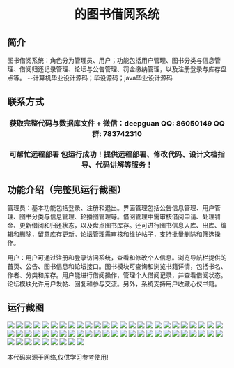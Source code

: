<p><h1 align="center">的图书借阅系统</h1></p>

## 简介
图书借阅系统：角色分为管理员、用户；功能包括用户管理、图书分类与信息管理、借阅归还记录管理、论坛与公告管理、罚金缴纳管理，以及注册登录与库存盘点等。    --计算机毕业设计源码；毕设源码；java毕业设计源码


## 联系方式
<p><h3 align="center">获取完整代码与数据库文件 + 微信：deepguan QQ: 86050149 QQ群: 783742310</h3></p>
<p><h3 align="center">可帮忙远程部署 包运行成功！提供远程部署、修改代码、设计文档指导、代码讲解等服务！</h3></p>

## 功能介绍（完整见运行截图）
管理员：基本功能包括登录、注册和退出。界面管理包括公告信息管理、用户管理、图书分类与信息管理、轮播图管理等。借阅管理中需审核借阅申请、处理罚金、更新借阅和归还状态，以及盘点图书库存。还可进行图书信息入库、出库、编辑和删除，留意库存更新。论坛管理需审核和维护帖子，支持批量删除和筛选操作。

用户：用户可通过注册和登录访问系统，查看和修改个人信息。浏览导航栏提供的首页、公告、图书信息和论坛接口。图书模块可查询和浏览书籍详情，包括书名、作者、分类和库存。用户能进行借阅操作，管理个人借阅记录，并查看借阅状态。论坛模块允许用户发帖、回复和参与交流。另外，系统支持用户收藏心仪书籍。


## 运行截图
![](https://bs-1329754181.cos.ap-shanghai.myqcloud.com/ssm/BookLendingSystem/img/001.jpg)
![](https://bs-1329754181.cos.ap-shanghai.myqcloud.com/ssm/BookLendingSystem/img/002.jpg)
![](https://bs-1329754181.cos.ap-shanghai.myqcloud.com/ssm/BookLendingSystem/img/003.jpg)
![](https://bs-1329754181.cos.ap-shanghai.myqcloud.com/ssm/BookLendingSystem/img/004.jpg)
![](https://bs-1329754181.cos.ap-shanghai.myqcloud.com/ssm/BookLendingSystem/img/005.jpg)
![](https://bs-1329754181.cos.ap-shanghai.myqcloud.com/ssm/BookLendingSystem/img/006.jpg)
![](https://bs-1329754181.cos.ap-shanghai.myqcloud.com/ssm/BookLendingSystem/img/007.jpg)
![](https://bs-1329754181.cos.ap-shanghai.myqcloud.com/ssm/BookLendingSystem/img/008.jpg)
![](https://bs-1329754181.cos.ap-shanghai.myqcloud.com/ssm/BookLendingSystem/img/009.jpg)
![](https://bs-1329754181.cos.ap-shanghai.myqcloud.com/ssm/BookLendingSystem/img/010.jpg)
![](https://bs-1329754181.cos.ap-shanghai.myqcloud.com/ssm/BookLendingSystem/img/011.jpg)
![](https://bs-1329754181.cos.ap-shanghai.myqcloud.com/ssm/BookLendingSystem/img/012.jpg)
![](https://bs-1329754181.cos.ap-shanghai.myqcloud.com/ssm/BookLendingSystem/img/013.jpg)
![](https://bs-1329754181.cos.ap-shanghai.myqcloud.com/ssm/BookLendingSystem/img/014.jpg)
![](https://bs-1329754181.cos.ap-shanghai.myqcloud.com/ssm/BookLendingSystem/img/015.jpg)
![](https://bs-1329754181.cos.ap-shanghai.myqcloud.com/ssm/BookLendingSystem/img/016.jpg)
![](https://bs-1329754181.cos.ap-shanghai.myqcloud.com/ssm/BookLendingSystem/img/017.jpg)
![](https://bs-1329754181.cos.ap-shanghai.myqcloud.com/ssm/BookLendingSystem/img/018.jpg)
![](https://bs-1329754181.cos.ap-shanghai.myqcloud.com/ssm/BookLendingSystem/img/019.jpg)
![](https://bs-1329754181.cos.ap-shanghai.myqcloud.com/ssm/BookLendingSystem/img/020.jpg)
![](https://bs-1329754181.cos.ap-shanghai.myqcloud.com/ssm/BookLendingSystem/img/021.jpg)
![](https://bs-1329754181.cos.ap-shanghai.myqcloud.com/ssm/BookLendingSystem/img/022.jpg)
![](https://bs-1329754181.cos.ap-shanghai.myqcloud.com/ssm/BookLendingSystem/img/023.jpg)
![](https://bs-1329754181.cos.ap-shanghai.myqcloud.com/ssm/BookLendingSystem/img/024.jpg)
![](https://bs-1329754181.cos.ap-shanghai.myqcloud.com/ssm/BookLendingSystem/img/025.jpg)
![](https://bs-1329754181.cos.ap-shanghai.myqcloud.com/ssm/BookLendingSystem/img/026.jpg)
![](https://bs-1329754181.cos.ap-shanghai.myqcloud.com/ssm/BookLendingSystem/img/027.jpg)
![](https://bs-1329754181.cos.ap-shanghai.myqcloud.com/ssm/BookLendingSystem/img/028.jpg)
![](https://bs-1329754181.cos.ap-shanghai.myqcloud.com/ssm/BookLendingSystem/img/029.jpg)
![](https://bs-1329754181.cos.ap-shanghai.myqcloud.com/ssm/BookLendingSystem/img/030.jpg)
![](https://bs-1329754181.cos.ap-shanghai.myqcloud.com/ssm/BookLendingSystem/img/031.jpg)
![](https://bs-1329754181.cos.ap-shanghai.myqcloud.com/ssm/BookLendingSystem/img/032.jpg)
![](https://bs-1329754181.cos.ap-shanghai.myqcloud.com/ssm/BookLendingSystem/img/033.jpg)
![](https://bs-1329754181.cos.ap-shanghai.myqcloud.com/ssm/BookLendingSystem/img/034.jpg)
![](https://bs-1329754181.cos.ap-shanghai.myqcloud.com/ssm/BookLendingSystem/img/035.jpg)
![](https://bs-1329754181.cos.ap-shanghai.myqcloud.com/ssm/BookLendingSystem/img/036.jpg)
![](https://bs-1329754181.cos.ap-shanghai.myqcloud.com/ssm/BookLendingSystem/img/037.jpg)
![](https://bs-1329754181.cos.ap-shanghai.myqcloud.com/ssm/BookLendingSystem/img/038.jpg)
![](https://bs-1329754181.cos.ap-shanghai.myqcloud.com/ssm/BookLendingSystem/img/039.jpg)
![](https://bs-1329754181.cos.ap-shanghai.myqcloud.com/ssm/BookLendingSystem/img/040.jpg)
![](https://bs-1329754181.cos.ap-shanghai.myqcloud.com/ssm/BookLendingSystem/img/041.jpg)
![](https://bs-1329754181.cos.ap-shanghai.myqcloud.com/ssm/BookLendingSystem/img/042.jpg)
![](https://bs-1329754181.cos.ap-shanghai.myqcloud.com/ssm/BookLendingSystem/img/043.jpg)
![](https://bs-1329754181.cos.ap-shanghai.myqcloud.com/ssm/BookLendingSystem/img/044.jpg)
![](https://bs-1329754181.cos.ap-shanghai.myqcloud.com/ssm/BookLendingSystem/img/045.jpg)
![](https://bs-1329754181.cos.ap-shanghai.myqcloud.com/ssm/BookLendingSystem/img/046.jpg)
![](https://bs-1329754181.cos.ap-shanghai.myqcloud.com/ssm/BookLendingSystem/img/047.jpg)
![](https://bs-1329754181.cos.ap-shanghai.myqcloud.com/ssm/BookLendingSystem/img/048.jpg)
![](https://bs-1329754181.cos.ap-shanghai.myqcloud.com/ssm/BookLendingSystem/img/049.jpg)
![](https://bs-1329754181.cos.ap-shanghai.myqcloud.com/ssm/BookLendingSystem/img/050.jpg)
![](https://bs-1329754181.cos.ap-shanghai.myqcloud.com/ssm/BookLendingSystem/img/051.jpg)
![](https://bs-1329754181.cos.ap-shanghai.myqcloud.com/ssm/BookLendingSystem/img/052.jpg)
![](https://bs-1329754181.cos.ap-shanghai.myqcloud.com/ssm/BookLendingSystem/img/053.jpg)
![](https://bs-1329754181.cos.ap-shanghai.myqcloud.com/ssm/BookLendingSystem/img/054.jpg)
![](https://bs-1329754181.cos.ap-shanghai.myqcloud.com/ssm/BookLendingSystem/img/055.jpg)
![](https://bs-1329754181.cos.ap-shanghai.myqcloud.com/ssm/BookLendingSystem/img/056.jpg)
![](https://bs-1329754181.cos.ap-shanghai.myqcloud.com/ssm/BookLendingSystem/img/057.jpg)
![](https://bs-1329754181.cos.ap-shanghai.myqcloud.com/ssm/BookLendingSystem/img/058.jpg)
![](https://bs-1329754181.cos.ap-shanghai.myqcloud.com/ssm/BookLendingSystem/img/059.jpg)

<p>本代码来源于网络,仅供学习参考使用!</p>
